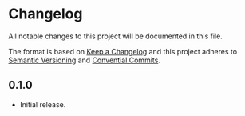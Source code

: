 # Changelog
All notable changes to this project will be documented in this file.
 
The format is based on [Keep a Changelog](http://keepachangelog.com/en/1.0.0/)
and this project adheres to [Semantic Versioning](http://semver.org/spec/v2.0.0.html) and [Convential Commits](https://conventionalcommits.org/#conventional-commits-100-beta1).

## 0.1.0

- Initial release.
